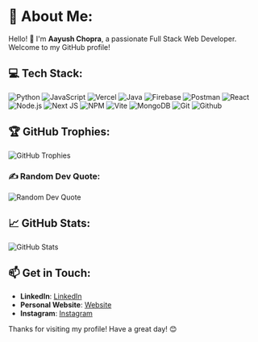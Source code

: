 # 💫 About Me:
Hello! 👋 I'm **Aayush Chopra**, a passionate Full Stack Web Developer. Welcome to my GitHub profile!

## 💻 Tech Stack:
![Python](https://img.shields.io/badge/-Python-3776AB?style=flat&logo=python&logoColor=white)
![JavaScript](https://img.shields.io/badge/-JavaScript-F7DF1E?style=flat&logo=javascript&logoColor=white)
![Vercel](https://img.shields.io/badge/vercel-%23000000.svg?style=for-the-badge&logo=vercel&logoColor=white)
![Java](https://img.shields.io/badge/java-%23ED8B00.svg?style=for-the-badge&logo=openjdk&logoColor=white)
![Firebase](https://img.shields.io/badge/Firebase-039BE5?style=for-the-badge&logo=Firebase&logoColor=white)
![Postman](https://img.shields.io/badge/Postman-FF6C37?style=for-the-badge&logo=postman&logoColor=white)
![React](https://img.shields.io/badge/-React-61DAFB?style=flat&logo=react&logoColor=white)
![Node.js](https://img.shields.io/badge/-Node.js-339933?style=flat&logo=node.js&logoColor=white)
![Next JS](https://img.shields.io/badge/Next-black?style=for-the-badge&logo=next.js&logoColor=white)
![NPM](https://img.shields.io/badge/NPM-%23CB3837.svg?style=for-the-badge&logo=npm&logoColor=white)
![Vite](https://img.shields.io/badge/vite-%23646CFF.svg?style=for-the-badge&logo=vite&logoColor=white)
![MongoDB](https://img.shields.io/badge/MongoDB-%234ea94b.svg?style=for-the-badge&logo=mongodb&logoColor=white)
![Git](https://img.shields.io/badge/-Git-F05032?style=flat&logo=git&logoColor=white)
![Github](https://img.shields.io/badge/-Github-F05032?style=flat&logo=github&logoColor=white)

## 🏆 GitHub Trophies:
![GitHub Trophies](https://github-profile-trophy.vercel.app/?username=YoAayush&theme=radical&no-frame=false&no-bg=true&margin-w=4)

### ✍️ Random Dev Quote:
![Random Dev Quote](https://quotes-github-readme.vercel.app/api?type=horizontal&theme=radical)

## 📈 GitHub Stats:
![GitHub Stats](https://github-readme-stats.vercel.app/api?username=YoAayush&show_icons=true&theme=radical)

## 📫 Get in Touch:
- **LinkedIn**: [LinkedIn](https://www.linkedin.com/in/aayush-chopra-a142b0288/)
- **Personal Website**: [Website](https://aayushchopra.me)
- **Instagram**: [Instagram](https://www.instagram.com/aayush_chopra_10/)

Thanks for visiting my profile! Have a great day! 😊
